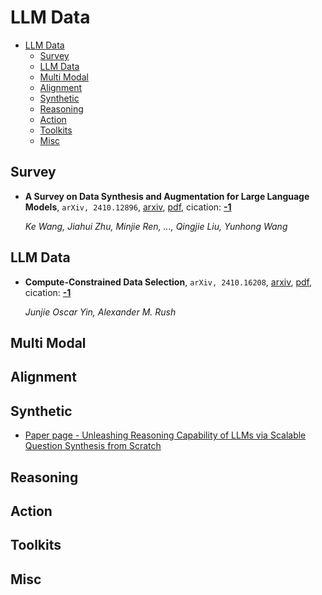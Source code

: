 # LLM Data

- [LLM Data](#llm-data)
  - [Survey](#survey)
  - [LLM Data](#llm-data-1)
  - [Multi Modal](#multi-modal)
  - [Alignment](#alignment)
  - [Synthetic](#synthetic)
  - [Reasoning](#reasoning)
  - [Action](#action)
  - [Toolkits](#toolkits)
  - [Misc](#misc)


## Survey

- **A Survey on Data Synthesis and Augmentation for Large Language Models**, `arXiv, 2410.12896`, [arxiv](http://arxiv.org/abs/2410.12896v1), [pdf](http://arxiv.org/pdf/2410.12896v1.pdf), cication: [**-1**](None)

	 *Ke Wang, Jiahui Zhu, Minjie Ren, ..., Qingjie Liu, Yunhong Wang*

## LLM Data

- **Compute-Constrained Data Selection**, `arXiv, 2410.16208`, [arxiv](http://arxiv.org/abs/2410.16208v1), [pdf](http://arxiv.org/pdf/2410.16208v1.pdf), cication: [**-1**](None)

	 *Junjie Oscar Yin, Alexander M. Rush*

## Multi Modal


## Alignment


## Synthetic

- [Paper page - Unleashing Reasoning Capability of LLMs via Scalable Question Synthesis  from Scratch](https://huggingface.co/papers/2410.18693)

## Reasoning


## Action


## Toolkits


## Misc
